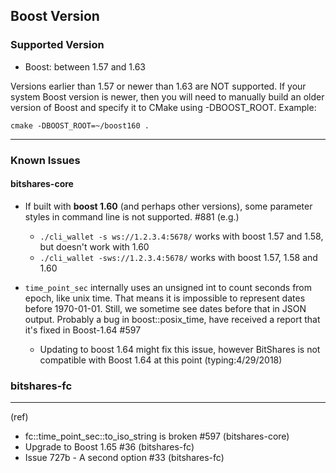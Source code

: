 ## Boost Version 

### Supported Version

* Boost: between 1.57 and 1.63

Versions earlier than 1.57 or newer than 1.63 are NOT supported. If your system Boost version is newer, then you will need to manually build an older version of Boost and specify it to CMake using -DBOOST_ROOT. Example:

    cmake -DBOOST_ROOT=~/boost160 .

***

### Known Issues

#### bitshares-core

- If built with **boost 1.60** (and perhaps other versions), some parameter styles in command line is not supported. #881
(e.g.)
   - `./cli_wallet -s ws://1.2.3.4:5678/` works with boost 1.57 and 1.58, but doesn't work with 1.60
   - `./cli_wallet -sws://1.2.3.4:5678/` works with boost 1.57, 1.58 and 1.60
   
- `time_point_sec` internally uses an unsigned int to count seconds from epoch, like unix time. That means it is impossible to represent dates before 1970-01-01. Still, we sometime see dates before that in JSON output. Probably a bug in boost::posix_time, have received a report that it's fixed in Boost-1.64 #597
   - Updating to boost 1.64 might fix this issue, however BitShares is not compatible with Boost 1.64 at this point (typing:4/29/2018)


### bitshares-fc


***

(ref)
- fc::time_point_sec::to_iso_string is broken #597 (bitshares-core)
- Upgrade to Boost 1.65 #36 (bitshares-fc)
- Issue 727b - A second option #33 (bitshares-fc)
